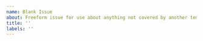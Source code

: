 ```yaml
---
name: Blank Issue
about: Freeform issue for use about anything not covered by another template
title: ''
labels: ''
---
```




